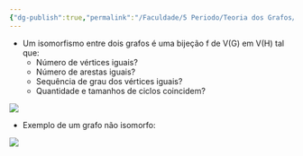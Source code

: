 ```yaml
---
{"dg-publish":true,"permalink":"/Faculdade/5 Periodo/Teoria dos Grafos/Sub-Notes/Isomorfismo/"}
---
```


- Um isomorfismo entre dois grafos é uma bijeção f de V(G) em V(H)  tal que:
	- Número de vértices iguais?
	- Número de arestas iguais?
	- Sequência de grau dos vértices iguais?
	- Quantidade e tamanhos de ciclos coincidem?

![](https://i.imgur.com/nhlY9cO.png)

- Exemplo de um grafo não isomorfo:

![](https://i.imgur.com/U2NXQF9.png)
